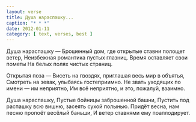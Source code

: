```yaml
---
layout: verse
title: Душа нараспашку...
caption: "* * *"
date: 2012-01-11
category: [ text, verses, best ]
---
```

Душа нараспашку —
Брошенный дом, где открытые ставни полощет ветер,
Неизбежная романтика пустых глазниц.
Время оставляет свои пометы
На белых полях чистых страниц.

Открытая поза —
Висеть на гвоздях, приглашая весь мир в объятья,
Смотреть на зевак, улыбаясь гостеприимно.
Не звать уходящих по имени — им неприятно,
Им всё неприятно, и это, пожалуй, взаимно.

Душа нараспашку,
Пустые бойницы заброшенной башни,
Пустить под распашку всю вишню, засеять сухой полынью.
Придёт весна, нам песню пропоёт весёлый баньши,
И ветер ставнями ему поаплодирует.
